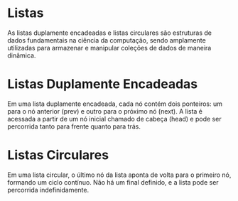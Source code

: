 # Listas
As listas duplamente encadeadas e listas circulares são estruturas de dados fundamentais na ciência da computação, sendo amplamente utilizadas para armazenar e manipular coleções de dados de maneira dinâmica.

# Listas Duplamente Encadeadas
Em uma lista duplamente encadeada, cada nó contém dois ponteiros: um para o nó anterior (prev) e outro para o próximo nó (next).
A lista é acessada a partir de um nó inicial chamado de cabeça (head) e pode ser percorrida tanto para frente quanto para trás.

# Listas Circulares
Em uma lista circular, o último nó da lista aponta de volta para o primeiro nó, formando um ciclo contínuo.
Não há um final definido, e a lista pode ser percorrida indefinidamente.
